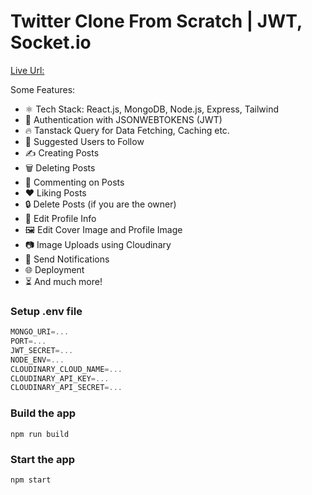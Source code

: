 # Twitter Clone From Scratch | JWT, Socket.io

[Live Url:](https://twitterclone-274y.onrender.com/)

Some Features:

- ⚛️ Tech Stack: React.js, MongoDB, Node.js, Express, Tailwind
- 🔐 Authentication with JSONWEBTOKENS (JWT)
- 🔥 Tanstack Query for Data Fetching, Caching etc.
- 👥 Suggested Users to Follow
- ✍️ Creating Posts
- 🗑️ Deleting Posts
- 💬 Commenting on Posts
- ❤️ Liking Posts
- 🔒 Delete Posts (if you are the owner)
- 📝 Edit Profile Info
- 🖼️ Edit Cover Image and Profile Image
- 📷 Image Uploads using Cloudinary
- 🔔 Send Notifications
- 🌐 Deployment
- ⏳ And much more!

### Setup .env file

```js
MONGO_URI=...
PORT=...
JWT_SECRET=...
NODE_ENV=...
CLOUDINARY_CLOUD_NAME=...
CLOUDINARY_API_KEY=...
CLOUDINARY_API_SECRET=...
```

### Build the app

```shell
npm run build
```

### Start the app

```shell
npm start
```
